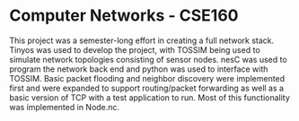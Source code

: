 # Computer Networks - CSE160

This project was a semester-long effort in creating a full network stack. Tinyos was used to develop the project, with TOSSIM being used to simulate network topologies consisting of sensor nodes. nesC was used to program the network back end and python was used to interface with TOSSIM. Basic packet flooding and neighbor discovery were implemented first and were expanded to support routing/packet forwarding as well as a basic version of TCP with a test application to run. Most of this functionality was implemented in Node.nc.
